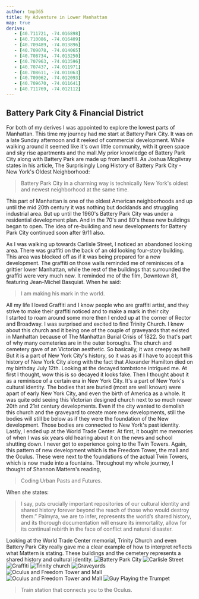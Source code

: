 ```yaml
---
author: tmp365
title: My Adventure in Lower Manhattan
map: true
derive:
   - [40.711721, -74.016898]
   - [40.710086, -74.016409]
   - [40.709489, -74.013896]
   - [40.709078, -74.014065]
   - [40.708734, -74.013250]
   - [40.707963, -74.013596]
   - [40.707437, -74.011971]
   - [40.708611, -74.011063]
   - [40.709062, -74.012093]
   - [40.709670, -74.011641]
   - [40.711769, -74.012112]
---
```


## Battery Park City & Financial District

For both of my derives I was appointed to explore the lowest parts of
Manhattan. This time my journey had me start at Battery Park City. It was on a late
Sunday afternoon and it reeked of commercial development. While walking around it seemed
like it's own little community, with it green space and sky rise apartments and the mall.My
prior knowledge of Battery Park City along
with Battery Park are made up from landfill. As Joshua Mcgilvray states in his
article, The Surprisingly Long History of Battery Park City - New York's Oldest
Neighborhood:

>Battery Park City in a charming way
is technically New York's oldest and newest neighborhood at the same time.

This part of Manhattan is one of the oldest American neighborhoods and up until
the mid 20th century it was nothing but docklands and struggling industrial
area. But up until the 1960's Battery Park City was under a residential
development plan. And in the 70's and 80's these new buildings began to open.
The idea of re-building and new developments for Battery Park City continued
soon after 9/11 also.

As I was walking up towards Carlisle Street, I noticed an abandoned looking area. There
was graffiti on the back of an old looking four-story building. This area was
blocked off as if it was being prepared for a new development.
The graffiti on those walls reminded me of reminisces of a grittier lower
Manhattan, while the rest of the buildings that surrounded the graffiti were very
much new. It reminded me of the film, Downtown 81, featuring Jean-Michel
Basquiat. When he said:
>I am making his mark in the world.

All my life I loved Graffiti and I know people who are graffiti artist, and
they strive to make their graffiti noticed and to make a mark in their city  
I started to roam around some more then I ended up at the corner of Rector and
Broadway. I was surprised and excited to find Trinity Church.
I knew about this church and it being one of the couple of graveyards that existed in
Manhattan because of The Manhattan Burial Crisis of 1822. So that's part of why many
cemeteries are in the outer boroughs. The church and cemetery gave of an
Victorian aesthetic. So basically, it was creepy as hell! But it is a part of New
York City's history, so it was as if I have to accept this history of New York
City along with the fact that Alexander Hamilton died on my birthday July 12th.
Looking at the decayed tombstone intrigued me. At first I thought, wow this is
so decayed it looks fake. Then I thought about it as a reminisce of a certain
era in New York City. It's a part of New York's cultural identity. The bodies that
are buried (most are well known) were apart of early New York City, and even
the birth of America as a whole. It was quite odd seeing this Victorian designed
church next to so much newer 20th and 21st century developments. Even if the
city wanted to demolish this church and the graveyard to create more new
developments, still the bodies will still be below as if they were the
foundation of the New development. Those bodies are connected to New York's past
identity.  
Lastly, I ended up at the World Trade Center. At first, it bought me memories of
when I was six years old hearing about it on the news and school shutting
down.
I never got to experience going to the Twin Towers. Again, this pattern of new
development which is the Freedom Tower, the mall and the Oculus. These were next
to the foundations of the actual Twin Towers, which is now made into a fountains.
Throughout my whole journey, I thought of Shannon Mattern's reading,
>Coding Urban Pasts and Futures.

When she states:
>I say, puts crucially important repositories of our cultural identity and shared
history forever beyond the reach of those who would destroy them.” Palmyra,
we are to infer, represents the world’s shared history, and its thorough
documentation will ensure its immortality, allow for its continual rebirth
in the face of conflict and natural disaster.

Looking at the World Trade Center memorial, Trinity Church and even Battery Park
City really gave me a clear example of how to interpret reflects what Mattern is stating.
These buildings and the cemetery represents a shared history and cultural identity.
![Battery Park City](https://i.imgur.com/hB33Tass.jpg)
![Carlisle Street](https://i.imgur.com/5aJLQ7F.jpg)
![Graffiti](https://i.imgur.com/e72BxDH.jpg)
![Trinity church](https://i.imgur.com/3rnJmld.jpg)
![Graveyards](https://i.imgur.com/elbIYgV.jpg)
![Oculus and Freedom Tower and Mall](https://i.imgur.com/6uzknC2.jpg)
![Oculus and Freedom Tower and Mall](https://i.imgur.com/sHpeKkn.jpg)
![Guy Playing the Trumpet](https://i.imgur.com/Jaiusv3.jpg)
>Train station that connects you to the Oculus.
